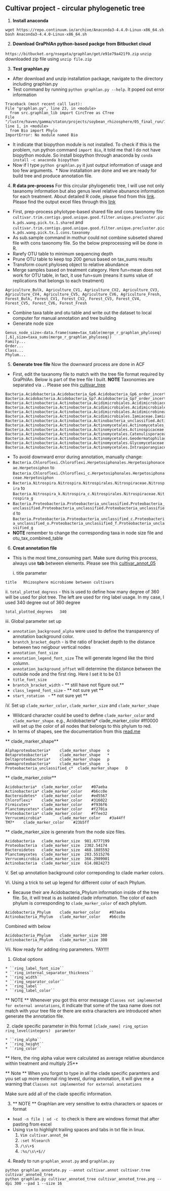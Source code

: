 ## Cultivar project - circular phylogenetic tree

1. **Install anaconda**

```
wget https://repo.continuum.io/archive/Anaconda3-4.4.0-Linux-x86_64.sh
bash Anaconda3-4.4.0-Linux-x86_64.sh
``` 
2. **Download GraPhlAn python-based packge from Bitbucket cloud**

``https://bitbucket.org/nsegata/graphlan/get/e91e79a421f9.zip``
``unzip`` downloaded zip file using ``unzip file.zip
``

3. **Test graphlan.py**
  * After download and unzip installation package, navigate to the directory including graphlan.py
  * Test command by running ``python graphlan.py --help``. It poped out error information
  ```
  Traceback (most recent call last):
  File "graphlan.py", line 23, in <module>
    from src.graphlan_lib import CircTree as CTree
  File "/lustre/haven/gamma/staton/projects/soybean_rhizosphere/05_final_run/16S_cultivar_proj/circular_tree/cultivar_circular_tree_2nd/src/graphlan_lib.py", line 1, in <module>
    from Bio import Phylo
ImportError: No module named Bio
  ```
  * It indicate that biopython module is not installed. To check if this is the problem, run python command ``import Bio``, it told me that I do not have biopython module. So install biopython through anaconda by ``conda install -c anaconda biopython``
  * Now if I type ``python graphlan.py`` it just output information of usage and too few arguments.
  * Now installation are done and we are ready for build tree and produce annotation file.
  
4. **R data pre-process**
For this circular phylogenetic tree, I will use not only taxanomy information but also genus level relative abunance information for each treatment. About detailed R code, please find from this [link](https://github.com/liufangbaishikele/Soybean-rhizosphere-microbiome--16S-analysis/blob/master/cultivar_circular_tree_2nd.Rmd). Please find the output excel files through this [link](https://github.com/liufangbaishikele/Soybean-rhizosphere-microbiome--16S-analysis/blob/master/Excel_for_GraPhlAn.zip)
  * First, prep-process phylotype-based shared file and cons taxonomy file ``cultivar.trim.contigs.good.unique.good.filter.unique.precluster.pick.pds.wang.pick.tx.1.shared`` and ``cultivar.trim.contigs.good.unique.good.filter.unique.precluster.pick.pds.wang.pick.tx.1.cons.taxonomy``
  * As sub.sample command in mothur could not combine subseted shared file with cons taxonomy file. So the below preprocessing will be done in R.
  * Rarefy OTU table to minimum sequencing depth
  * Prune OTU table to keep top 200 genus based on tax_sums results
  * Transform count phyloseq object to relative abundance
  * Merge samples based on treatment category. Here fun=mean does not work for OTU table, in fact, it use fun=sum (means it sums value of replications that belongs to each treatment)
  ```
  Agriculture_Bulk, Agriculture_CV1, Agriculture_CV2, Agriculture_CV3, Agriculture_CV4, Agriculture_CV5, Agriculture_CV6, Agriculture_Fresh, Forest_Bulk, Forest_CV1, Forest_CV2, Forest_CV3, Forest_CV4, Forest_CV5, Forest_CV6, Forest_Fresh  
  ```
  * Combine taxa table and otu table and write out the dataset to local computer for manual annotation and tree building
  * Generate node size 
  ```
  Genus_node_size<-data.frame(name=tax_table(merge_r_graphlan_phyloseq)[,6],size=taxa_sums(merge_r_graphlan_phyloseq))
  Family...
  Order...
  Class...
  Phylum...
  ```
 
 
 5. **Generate tree file** 
  Now the downward process are done in ACF
  * First, edit the taxanomy file to match with the tree file format required by GraPhlAn. Below is part of the tree file I built. **NOTE** Taxonomies are separated via ``.``. Please see this [cultivar_tree](https://github.com/liufangbaishikele/Soybean-rhizosphere-microbiome--16S-analysis/blob/master/cultivar_tree)
  
  ```
Bacteria.Acidobacteria.Acidobacteria_Gp6.Acidobacteria_Gp6_order_incertae_sedis.Acidobacteria_Gp6_family_incertae_sedis.Gp6
Bacteria.Acidobacteria.Acidobacteria_Gp7.Acidobacteria_Gp7_order_incertae_sedis.Acidobacteria_Gp7_family_incertae_sedis.Gp7
Bacteria.Actinobacteria.Actinobacteria.Acidimicrobiales.Acidimicrobiaceae.Ilumatobacter
Bacteria.Actinobacteria.Actinobacteria.Acidimicrobiales.Acidimicrobiales_unclassified.Acidimicrobiales_unclassified
Bacteria.Actinobacteria.Actinobacteria.Acidimicrobiales.Acidimicrobineae_incertae_sedis.Aciditerrimonas
Bacteria.Actinobacteria.Actinobacteria.Acidimicrobiales.Iamiaceae.Iamia
Bacteria.Actinobacteria.Actinobacteria.Actinobacteria_unclassified.Actinobacteria_unclassified.Actinobacteria_unclassified
Bacteria.Actinobacteria.Actinobacteria.Actinomycetales.Actinomycetales_unclassified.Actinomycetales_unclassified
Bacteria.Actinobacteria.Actinobacteria.Actinomycetales.Actinospicaceae.Actinospica
Bacteria.Actinobacteria.Actinobacteria.Actinomycetales.Catenulisporaceae.Catenulispora
Bacteria.Actinobacteria.Actinobacteria.Actinomycetales.Geodermatophilaceae.Blastococcus
Bacteria.Actinobacteria.Actinobacteria.Actinomycetales.Glycomycetaceae.Glycomyces
Bacteria.Actinobacteria.Actinobacteria.Actinomycetales.Intrasporangiaceae.Intrasporangiaceae_unclassified
  ```
  * To avoid downward error during annotation, manually change:
   * ``Bacteria.Chloroflexi.Chloroflexi.Herpetosiphonales.Herpetosiphonaceae.Herpetosiphon`` to ``Bacteria.Chloroflexi.Chloroflexi_c.Herpetosiphonales.Herpetosiphonaceae.Herpetosiphon``
   * ``Bacteria.Nitrospira.Nitrospira.Nitrospirales.Nitrospiraceae.Nitrospira`` to ``Bacteria.Nitrospira_k.Nitrospira_c.Nitrospirales.Nitrospiraceae.Nitrospira_g``
   * ``Bacteria.Proteobacteria.Proteobacteria_unclassified.Proteobacteria_unclassified.Proteobacteria_unclassified.Proteobacteria_unclassified`` to ``Bacteria.Proteobacteria.Proteobacteria_unclassified_c.Proteobacteria_unclassified_o.Proteobacteria_unclassified_f.Proteobacteria_unclassified_g``
 * **NOTE** remember to change the corresponding taxa in node size file and otu_tax_combined_table

6. **Creat annotation file**
 * This is the most time_consuming part. Make sure during this process, always use **tab** between elements. Please see this [cultivar_annot_05](https://github.com/liufangbaishikele/Soybean-rhizosphere-microbiome--16S-analysis/blob/master/cultivar_annot_05)
 
   i. title parameter
    
```
title   Rhizosphere microbiome between cultivars
```

   ii. ``total_plotted_degress`` - this is used to define how many degree of 360 will be used for plot tree. The left are used for ring label usage. In my case, I used 340 degree out of 360 degree
    
```
total_plotted_degrees   340
```
   iii. Global parameter set up
   * ``annotation_background_alpha`` were used to define the transparency of annotation background color. 
   * ``brantch_bracket_depth``  - is the ratio of bracket depth to the distance between two neigbour vertical nodes
   * ``annotation_font_size``
   * ``annotation_legend_font_size`` The will generate legend like the third column.
   * ``annotation_background_offset`` will determine the distance between the outside node and the first ring. Here I set it to be 0.1
   * ``title_font_size ``
   * ``brantch_bracket_width``  - ** still have not figure out.**
   * ``class_legend_font_size``  - ** not sure yet **
   * ``start_rotation `` - ** not sure yet **
   
   iV. Set up ``clade_marker_color``, ``clade_marker_size``  and ``clade_marker_shape``
   
   * Wildcard character could be used to define ``clade_marker_color`` and ``clade_marker_shape``. e.g., Acidobacteria* clade\_marker\_color #ff0000 will set up the color of all nodes that belongs to this phylum to red.
   * In terms of shapes, see the documentation from this [read.me](https://bitbucket.org/nsegata/graphlan/src/e91e79a421f96fdd28e8152b4de1c1b4e95ebb32/readme.txt?at=default&fileviewer=file-view-default)
   
   ** clade\_marker\_shape**
   ```
   Alphaproteobacteria*    clade_marker_shape	o
   Betaproteobacteria*     clade_marker_shape	*
   Deltaproteobacteria*    clade_marker_shape	p
   Gammaproteobacteria*    clade_marker_shape	s
   Proteobacteria_unclassified_c*  clade_marker_shape	D
   ```
  ** clade\_marker\_color**
  
  ```
  Acidobacteria*  clade_marker_color	#07aeba
  Actinobacteria* clade_marker_color	#b6cc0e
  Bacteroidetes*  clade_marker_color	#ed5567
  Chloroflexi*    clade_marker_color	#316022
  Firmicutes*     clade_marker_color	#f936f6
  Planctomycetes* clade_marker_color	#f2701a
  Proteobacteria* clade_marker_color	#ffee32
  Verrucomicrobia*        clade_marker_color	#3a44ff
  TM7*    clade_marker_color	#23b5ff
  ```
 ** clade\_marker\_size is generate from the node size files.
 
 ```
 Acidobacteria   clade_marker_size	981.6777199
 Proteobacteria  clade_marker_size	2302.54174
 Bacteroidetes   clade_marker_size	468.1885592
 Planctomycetes  clade_marker_size	283.5515276
 Verrucomicrobia clade_marker_size	366.2989901
 Actinobacteria  clade_marker_size	614.0824273
 ```
  V. Set up annotation background color correponding to clade marker colors.
  
  Vi. Using a trick to set up legend for different color of each Phylum.
  * Because their are Acidobacteria\_Phylum information inside of the tree file. So, it will treat is as isolated clade information. The color of each phylum is corresponding to ``clade_marker_color`` of each phylum.
  
  ```
  Acidobacteria_Phylum    clade_marker_color	#07aeba
  Actinobacteria_Phylum   clade_marker_color	#b6cc0e
  ```
  Combined with below
  ```
  Acidobacteria_Phylum    clade_marker_size	300
  Actinobacteria_Phylum   clade_marker_size	300
  ```
  Vii. Now ready for adding ring parameters. YAY!!!!
  
  1. Global options
  
    * ``ring_label_font_size``
    * ``ring_internal_separator_thickness``
    * ``ring_width``
    * ``ring_separator_color``
    * ``ring_label``
    * ``ring_label_color``
    
   ** NOTE ** Whenever you got this error message ``Classes not implemented for external annotations``, it indicate that some of the taxa name does not match with your tree file or there are extra characters are introduced when generate the annotation file.
    
   
  2. clade specific parameter in this format ``[clade_name] ring_option ring_level(integers)  parameter``
  
    * ``ring_alpha``
    * ``ring_height``
    * ``ring_color``
    
  ** Here, the ring alpha value were calculated as average relative abundance within treatment and multiply 25** 
  
  ** Note ** When you forgot to type in all the clade specific paramters and you set up more external ring levesl, during annotation, it will give me a warning that ``Classes not implemented for external annotations``
  
  Make sure add all of the clade specific information.
  
  3. ** NOTE ** Graphlan are very sensitive to extra characters or spaces or format 
  
   * ``head -n file | od -c `` to check is there are windows format that after pasting from excel
   * Using ``Vim`` to highlight trailing spaces and tabs in txt file in linux.
      1. ``Vim cultivar.annot_04``
      2. ``:set hlsearch ``
      3. ``/\s\+$``
      4. ``:%s/\s\+$//``
    
  4. Ready to run ``graphlan_annot.py`` and ``graphlan.py``
  
  ```
  python graphlan_annotate.py --annot cultivar.annot cultivar.tree cultivar_annoted_tree 
  python graphlan.py cultivar_annoted_tree cultivar_annoted_tree.png --dpi 300 --pad 1 --size 16
  ```
 
 
 
 
 
 
 
 
 
 
 
  
  
  
  
  
  
  
  
  
